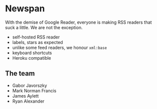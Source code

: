 # Newspan

With the demise of Google Reader, everyone is making RSS readers that suck a little. We are not the exception.

 * self-hosted RSS reader
 * labels, stars as expected
 * unlike some feed readers, we honour `xml:base`
 * keyboard shortcuts
 * Heroku compatible

## The team

 * Gabor Javorszky
 * Mark Norman Francis
 * James Aylett
 * Ryan Alexander
